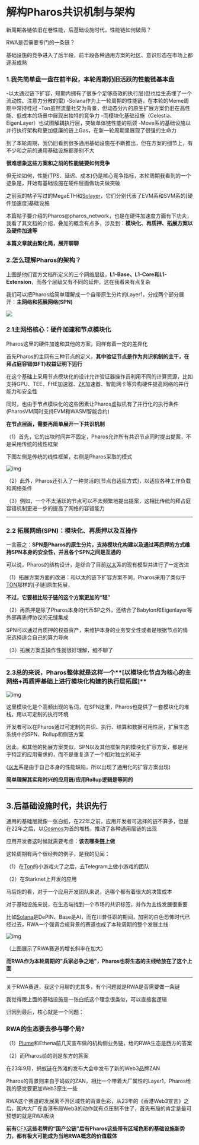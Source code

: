 # 解构Pharos共识机制与架构

新周期各链依旧在卷性能，后基础设施时代，性能链如何破局？

RWA是否需要专门的一条链？

基础设施的竞争进入了后半段，前半段各种通用方案的社区、意识形态在市场上都逐渐成熟

### **1.我先简单盘一盘在前半段，本轮周期仍旧活跃的性能链基本盘**

-以太通过链下扩容，短期内拥有了很多个足够高效的执行层(但也给生态埋了一个流动性、注意力分散的雷)
-Solana作为上一轮周期的性能链，在本轮的Meme周期中常持桂冠
-Ton虽然流量社交为背景，但动态分片的原生扩展方案仍旧在高性能、低成本的场景中展现出独特的竞争力
-而模块化基础设施（Celestia、EigenLayer）也试图解耦执行层，突破单体链性能的瓶颈
-Move系的基础设施以并行执行架构和更加低廉的链上Gas，在新一轮周期里展现了很强的生命力

到了本轮周期，我仍旧看到很多通用基础设施在不断推出，但在方案的细节上，有不少和之前的通用基础设施都差别不大

**很难想象这些方案和之前的性能链要如何竞争**

但无论如何，性能(TPS、延迟、成本)仍是核心竞争指标，本轮周期我看到的一个迹象是，开始有基础设施在硬件层面做功夫做突破

之前我的帖子写过的MegaETH和[Solayer](https://www.binance.com/trade/LAYER_USDT?contentId=22019335483841)，它们分别代表了EVM系和SVM系的[硬件加速度]基础设施

本篇帖子要介绍的Pharos@pharos_network，也是在硬件加速度方面有下功夫，我看了其文档的介绍，叠加的概念有点多，涉及到：**模块化、再质押、拓展方案以及硬件加速等**

**本篇文章就由繁化简，展开聊聊**

### **2.怎么理解Pharos的架构？**

上图是他们官方文档所定义的三个网络层级，**L1-Base、L1-Core和L1-Extension**，而各个层级又有不同的延伸，这在我看来有点复杂

我们可以把Pharos给简单理解成一个自带原生分片的Layer1，分成两个部分展开：**主网络和拓展网络(SPN)**

![](https://pbs.twimg.com/media/GqZTPY2WQAAvUWY?format=jpg&name=large)

### **2.1主网络核心：硬件加速和节点模块化**

Pharos这里的硬件加速和其他的方案，同样有着一定的差异化

首先Pharos的主网有三种节点的定义，**其中验证节点是作为共识机制的主干，在拜占庭容错(BFT)权益证明下运行**

在这个基础上采用节点模块化的设计允许验证器操作员利用不同的计算资源，比如支持GPU、TEE、FHE加速器、[ZK](https://www.binance.com/trade/ZK_USDT?contentId=22019335483841)加速器、智能网卡等异构硬件提高网络的并行能力和安全性

同时，也由于节点模块化的这些因素让Pharos虚拟机有了并行化的执行条件(PharosVM同时支持EVM和WASM智能合约)

**在节点层面，需要再简单展开一下共识机制**

（1）首先，它的出块时间并不固定，Pharos允许所有共识节点同时提出提案，不是采用传统的线性框架

下图左侧是传统的线性框架，右侧是Pharos采取的模式

![img](https://public.bnbstatic.com/image/pgc/202503/0a592939604cd6957c858629bf039cc0.png)

（2）此外，Pharos还引入了一种灵活的[节点自适应方式]，以适应各种工作负载和网络条件

（3）例如，一个不太活跃的节点可以不太频繁地提出提案，这相比传统的拜占庭容错机制更进一步的提高了网络的容错能力

_____________________________________

### **2.2 拓展网络(SPN)：模块化、再质押以及互操作**



一言蔽之：**SPN是Pharos的原生分片，支持模块化构建以及通过再质押的方式维持SPN本身的安全性，并且各个SPN之间是互通的**

可以说，Pharos的结构设计，是综合了目前[以太](https://www.binance.com/trade/ETH_USDT?contentId=22019335483841)系的现有模型并进行了一定改进

（1）拓展方案方面的改进：和以太的链下扩容方案不同，Pharos采用了类似于[TON](https://www.binance.com/trade/TON_USDT?contentId=22019335483841)那样的[子链]原生拓展，

**不过，它要相比较子链的这个方案更加的“轻”**

（2）再质押是除了Pharos本身的代币$P之外，还结合了Babylon和Eigenlayer等外部再质押协议的无缝集成

SPN可以通过再质押的权益资产，来维护本身的业务安全性或者是根据节点的情况选择适合自己的算力导向

（3）拓展方案互操作性就很好理解，细不聊了

_____________________________________

### 2.3总的来说，Pharos整体就是这样一个**[以模块化节点为核心的主网络+再质押基础上进行模块化构建的执行层拓展]**

![img](https://public.bnbstatic.com/image/pgc/202503/b4af31f3a43304fceb74a6135601d1ce.png)

这里模块化是个高频出现的名词，在SPN这里，Pharos也提供了一套模块化的堆栈，用以可定制的执行环境

开发者可以在Pharos通过可定制的共识、执行、结算和数据可用性层，扩展生态系统中的SPN、Rollup和侧链方案

因此，和其他的拓展方案类似，SPN以及其他框架内的模块化扩容方案，都是用于特定的应用需求的，而不是重复造了一个相对独立的轮子

([以太](https://www.binance.com/trade/ETH_USDT?contentId=22019335483841)系是由于自己本身的性能缺陷，所以出现了通用化的扩容方案出现)

**简单理解其实和时兴的应用链/应用Rollup逻辑是等同的**

_____________________________________

## **3.后基础设施时代，共识先行**

通用的基础层就像一张白纸，在22年之前，应用开发者可选择的链不算多，但是在22年之后，以[Cosmos](https://www.binance.com/trade/ATOM_USDT?contentId=22019335483841)为首的堆栈，推动了各种通用层链的出现

应用开发者这时候就需要考虑：**该去哪条链上做**

这轮周期有两个很经典的例子，是我的见闻：

（1）在[Ton](https://www.binance.com/trade/TON_USDT?contentId=22019335483841)的小游戏火了之后，去Telegram上做小游戏的团队

（2）在Starknet上开发的应用

马后炮的看，对于一个应用开发团队来说，选哪个都有着很大的决策成本

对于基础设施来说，在生态端找到一个市场的共识标签，并作为主线发展很重要

比如[Solana](https://www.binance.com/trade/SOL_USDT?contentId=22019335483841)是DePIN、Base是AI，而在川普任职的期间，加密的白色恐怖时代已经过去，RWA一个强调合规背景的赛道也成了本轮周期的整个发展主线

![img](https://public.bnbstatic.com/image/pgc/202503/8e0392168df8b1dc0e429afd77d8de09.jpg)

（上图展示了RWA赛道的增长斜率在加大）

**而RWA作为本轮周期的"兵家必争之地"，Pharos也将生态的主线给放在了这个上面**

_____________________________________

关于RWA赛道，我这个月聊的尤其多，有个问题就是RWA是否需要做一条链

我觉得跟上面的基础设施是一张白纸这个理念很类似，可以直接套逻辑

归因到最后，核心就是一个问题：

### **RWA的生态要去参与哪个局?**

（1）[Plume](https://www.binance.com/futures/PLUMEUSDT)和Ethena前几天宣布做的机构侧业务链，给的RWA生态是西方的答案

（2）而Pharos给的则是东方的答案

在23年9月，蚂蚁链在外滩的发布大会中发布了新的Web3品牌ZAN

Pharos的背景则来自于蚂蚁的ZAN，相比一个带着大厂属性的Layer1，Pharos给我的感觉要更加Web3原生一些

RWA这个赛道的发展离不开区域性的背景色彩，从23年的《香港Web3宣言》之后，国内大厂在香港布局Web3的动作就有点压制不住了，首先布局的肯定是最可预想的就是RWA板块

**前有**[CFX](https://www.binance.com/trade/CFX_USDT?contentId=22019335483841)**这些老牌的“国产公链”后有Pharos这些带有区域色彩的基础设施新势力，都有极大可能成为当地RWA概念的价值载体**